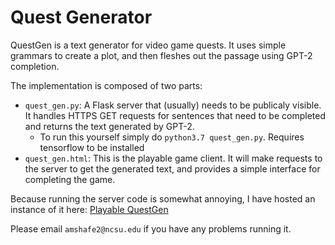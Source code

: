 # Quest Generator

QuestGen is a text generator for video game quests. It uses simple
grammars to create a plot, and then fleshes out the passage using
GPT-2 completion.

The implementation is composed of two parts:
* `quest_gen.py`: A Flask server that (usually) needs to be publicaly
visible. It handles HTTPS GET requests for sentences that need to be
completed and returns the text generated by GPT-2.
  * To run this yourself simply do `python3.7 quest_gen.py`. Requires
  tensorflow to be installed
* `quest_gen.html`: This is the playable game client. It will make
requests to the server to get the generated text, and provides a
simple interface for completing the game.

Because running the server code is somewhat annoying, I have hosted an
instance of it here: [Playable QuestGen](https://badland.io/static/quest_gen.html)

Please email `amshafe2@ncsu.edu` if you have any problems running it.

